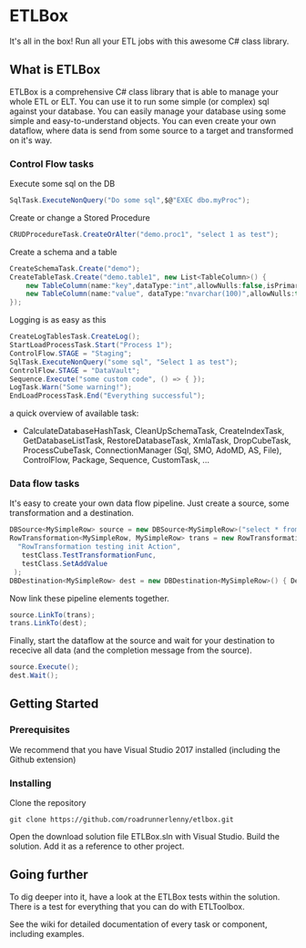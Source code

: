 # ETLBox

It's all in the box! Run all your ETL jobs with this awesome C# class library.

## What is ETLBox

ETLBox is a comprehensive C# class library that is able to manage your whole ETL or ELT. You can use it to run some simple (or complex) sql against your database. You can easily manage your database using some simple and easy-to-understand objects. You can even create your own dataflow, where data is send from some source to a target and transformed on it's way. 

### Control Flow tasks
Execute some sql on the DB
```C#
SqlTask.ExecuteNonQuery("Do some sql",$@"EXEC dbo.myProc");
```

Create or change a Stored Procedure
```C#
CRUDProcedureTask.CreateOrAlter("demo.proc1", "select 1 as test");
```

Create a schema and a table
```C#
CreateSchemaTask.Create("demo");
CreateTableTask.Create("demo.table1", new List<TableColumn>() {
    new TableColumn(name:"key",dataType:"int",allowNulls:false,isPrimaryKey:true, isIdentity:true),
    new TableColumn(name:"value", dataType:"nvarchar(100)",allowNulls:true)
});
```

Logging is as easy as this
```C#
CreateLogTablesTask.CreateLog();
StartLoadProcessTask.Start("Process 1");
ControlFlow.STAGE = "Staging";
SqlTask.ExecuteNonQuery("some sql", "Select 1 as test");
ControlFlow.STAGE = "DataVault";
Sequence.Execute("some custom code", () => { });
LogTask.Warn("Some warning!");
EndLoadProcessTask.End("Everything successful");
```

a quick overview of available task:
 - CalculateDatabaseHashTask, CleanUpSchemaTask, CreateIndexTask, GetDatabaseListTask, RestoreDatabaseTask, XmlaTask, DropCubeTask, ProcessCubeTask, ConnectionManager (Sql, SMO, AdoMD, AS, File), ControlFlow, Package, Sequence, CustomTask, ...  

### Data flow tasks

It's easy to create your own data flow pipeline. 
Just create a source, some transformation and a destination. 

```C#
DBSource<MySimpleRow> source = new DBSource<MySimpleRow>("select * from dbo.test");
RowTransformation<MySimpleRow, MySimpleRow> trans = new RowTransformation<MySimpleRow, MySimpleRow>(
  "RowTransformation testing init Action",
   testClass.TestTransformationFunc, 
   testClass.SetAddValue
 );
DBDestination<MySimpleRow> dest = new DBDestination<MySimpleRow>() { DestinationTableDefinition = destinationTableDefinition };
```

Now link these pipeline elements together. 
```C#
source.LinkTo(trans);
trans.LinkTo(dest);
```

Finally, start the dataflow at the source and wait for your destination to rececive all data (and the completion message from the source).

```C#
source.Execute();
dest.Wait();
```

## Getting Started

### Prerequisites

We recommend that you have Visual Studio 2017 installed (including the Github extension)

### Installing

Clone the repository
```
git clone https://github.com/roadrunnerlenny/etlbox.git
```

Open the download solution file ETLBox.sln with Visual Studio.
Build the solution. Add it as a reference to other project.

## Going further

To dig deeper into it, have a look at the ETLBox tests within the solution. There is a test for everything that you can do with ETLToolbox.

See the wiki for detailed documentation of every task or component, including examples.
